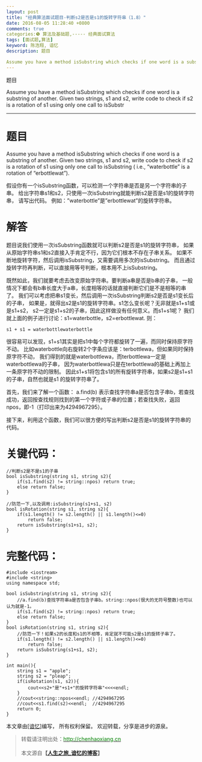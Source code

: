 ```yaml
---
layout: post
title: "经典算法面试题目-判断s2是否是s1的旋转字符串（1.8）"
date: 2016-08-05 11:28:40 +0800
comments: true
categories:❺ 算法及基础题,----- 经典面试算法
tags: [面试题,算法]
keyword: 陈浩翔, 谙忆
description: 题目

Assume you have a method isSubstring which checks if one word is a substring of another. Given two strings, s1 and s2, write code to check if s2 is a rotation of s1 using only one call to isSubstr 
---
```



题目

Assume you have a method isSubstring which checks if one word is a substring of another. Given two strings, s1 and s2, write code to check if s2 is a rotation of s1 using only one call to isSubstr
<!-- more -->
----------

题目
==

Assume you have a method isSubstring which checks if one word is a substring of another. Given two strings, s1 and s2, write code to check if s2 is a rotation of s1 using only one call to isSubstring ( i.e., “waterbottle” is a rotation of “erbottlewat”).

假设你有一个isSubstring函数，可以检测一个字符串是否是另一个字符串的子串。 给出字符串s1和s2，只使用一次isSubstring就能判断s2是否是s1的旋转字符串， 请写出代码。
例如：”waterbottle”是”erbottlewat”的旋转字符串。



解答
==

题目说我们使用一次isSubstring函数就可以判断s2是否是s1的旋转字符串， 如果从原始字符串s1和s2直接入手肯定不行，因为它们根本不存在子串关系。 如果不断地旋转字符，然后调用isSubstring，又需要调用多次的isSubstring。 而且通过旋转字符再判断，可以直接用等号判断，根本用不上isSubstring。

既然如此，我们就要考虑去改变原始字符串。要判断a串是否是b串的子串， 一般情况下都会有b串长度大于a串，长度相等的话就直接判断它们是不是相等的串了。 我们可以考虑把串s1变长，然后调用一次isSubstring判断s2是否是s1变长后的子串， 如果是，就得出s2是s1的旋转字符串。s1怎么变长呢？无非就是s1+s1或是s1+s2， s2一定是s1+s2的子串，因此这样做没有任何意义。而s1+s1呢？ 我们就上面的例子进行讨论：s1=waterbottle，s2=erbottlewat. 则：

```
s1 + s1 = waterbottlewaterbottle
```
很容易可以发现，s1+s1其实是把s1中每个字符都旋转了一遍，而同时保持原字符不动。 比如waterbottle向右旋转2个字条应该是：terbottlewa，但如果同时保持原字符不动， 我们得到的就是waterbottlewa，而terbottlewa一定是waterbottlewa的子串， 因为waterbottlewa只是在terbottlewa的基础上再加上一条原字符不动的限制。 因此s1+s1将包含s1的所有旋转字符串，如果s2是s1+s1的子串，自然也就是s1 的旋转字符串了。


首先，我们来了解一个函数：
a.find(b) 表示查找字符串a是否包含子串b，若查找成功，返回按查找规则找到的第一个字符或子串的位置；若查找失败，返回npos，即-1（打印出来为4294967295）。

接下来，利用这个函数，我们可以很方便的写出判断s2是否是s1的旋转字符串的代码。

关键代码：
=====

```
//判断s2是不是s1的子串
bool isSubstring(string s1, string s2){
    if(s1.find(s2) != string::npos) return true;
    else return false;
}

//防范一下,以及调用:isSubstring(s1+s1, s2)
bool isRotation(string s1, string s2){
    if(s1.length() != s2.length() || s1.length()<=0)
        return false;
    return isSubstring(s1+s1, s2);
}
```




完整代码：
=====

```
#include <iostream>
#include <string>
using namespace std;

bool isSubstring(string s1, string s2){
    //a.find(b)查找字符串a是否包含子串b。string::npos(很大的无符号整数)也可以认为就是-1。
    if(s1.find(s2) != string::npos) return true;
    else return false;
}
bool isRotation(string s1, string s2){
    //防范一下！如果s2的长度和s1的不相等，肯定就不可能s2是s1的旋转子串了。
    if(s1.length() != s2.length() || s1.length()<=0)
        return false;
    return isSubstring(s1+s1, s2);
}

int main(){
    string s1 = "apple";
    string s2 = "pleap";
    if(isRotation(s1, s2)){
        cout<<s2+"是"+s1+"的旋转字符串"<<<<endl;
    }
    //cout<<string::npos<<endl; //4294967295
    //cout<<s1.find(s2)<<endl;  //4294967295
    return 0;
}

```

本文章由<a href="http://chenhaoxiang.cn/">[谙忆]</a>编写， 所有权利保留。 
欢迎转载，分享是进步的源泉。
<blockquote cite='陈浩翔'>
<p background-color='#D3D3D3'>转载请注明出处：<a href='http://chenhaoxiang.cn'><font color="green">http://chenhaoxiang.cn</font></a><br><br>
本文源自<strong>【<a href='http://chenhaoxiang.cn' target='_blank'>人生之旅_谙忆的博客</a>】</strong></p>
</blockquote>

